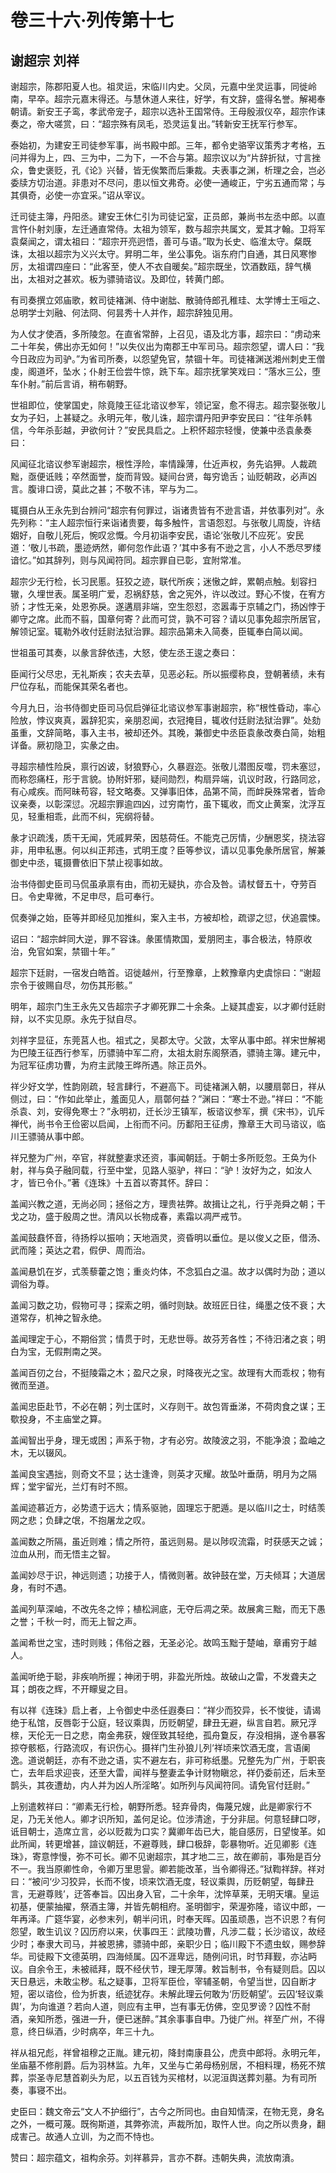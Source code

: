 # 卷三十六·列传第十七

## 谢超宗 刘祥

谢超宗，陈郡阳夏人也。祖灵运，宋临川内史。父凤，元嘉中坐灵运事，同徙岭南，早卒。超宗元嘉末得还。与慧休道人来往，好学，有文辞，盛得名誉。解褐奉朝请。新安王子鸾，孝武帝宠子，超宗以选补王国常侍。王母殷淑仪卒，超宗作诔奏之，帝大嗟赏，曰：“超宗殊有凤毛，恐灵运复出。”转新安王抚军行参军。

泰始初，为建安王司徒参军事，尚书殿中郎。三年，都令史骆宰议策秀才考格，五问并得为上，四、三为中，二为下，一不合与第。超宗议以为“片辞折狱，寸言挫众，鲁史褒贬，孔《论》兴替，皆无俟繁而后秉裁。夫表事之渊，析理之会，岂必委牍方切治道。非患对不尽问，患以恒文弗奇。必使一通峻正，宁劣五通而常；与其俱奇，必使一亦宜采。”诏从宰议。

迁司徒主簿，丹阳丞。建安王休仁引为司徒记室，正员郎，兼尚书左丞中郎。以直言忤仆射刘康，左迁通直常侍。太祖为领军，数与超宗共属文，爱其才翰。卫将军袁粲闻之，谓太祖曰：“超宗开亮迥悟，善可与语。”取为长史、临淮太守。粲既诛，太祖以超宗为义兴太守。昇明二年，坐公事免。诣东府门自通，其日风寒惨厉，太祖谓四座曰：“此客至，使人不衣自暖矣。”超宗既坐，饮酒数瓯，辞气横出，太祖对之甚欢。板为骠骑谘议。及即位，转黄门郎。

有司奏撰立郊庙歌，敕司徒褚渊、侍中谢朏、散骑侍郎孔稚珪、太学博士王咺之、总明学士刘融、何法冏、何昙秀十人并作，超宗辞独见用。

为人仗才使酒，多所陵忽。在直省常醉，上召见，语及北方事，超宗曰：“虏动来二十年矣，佛出亦无如何！”以失仪出为南郡王中军司马。超宗怨望，谓人曰：“我今日政应为司驴。”为省司所奏，以怨望免官，禁锢十年。司徒褚渊送湘州刺史王僧虔，阁道坏，坠水；仆射王俭尝牛惊，跣下车。超宗抚掌笑戏曰：“落水三公，堕车仆射。”前后言诮，稍布朝野。

世祖即位，使掌国史，除竟陵王征北谘议参军，领记室，愈不得志。超宗娶张敬儿女为子妇，上甚疑之。永明元年，敬儿诛，超宗谓丹阳尹李安民曰：“往年杀韩信，今年杀彭越，尹欲何计？”安民具启之。上积怀超宗轻慢，使兼中丞袁彖奏曰：

风闻征北谘议参军谢超宗，根性浮险，率情躁薄，仕近声权，务先谄狎。人裁疏黜，亟便诋贱；卒然面誉，旋而背毁。疑间台贤，每穷诡舌；讪贬朝政，必声凶言。腹诽口谤，莫此之甚；不敬不讳，罕与为二。

辄摄白从王永先到台辨问“超宗有何罪过，诣诸贵皆有不逊言语，并依事列对”。永先列称：“主人超宗恒行来诣诸贵要，每多触忤，言语怨怼。与张敬儿周旋，许结姻好，自敬儿死后，惋叹忿慨。今月初诣李安民，语论‘张敬儿不应死’。安民道：‘敬儿书疏，墨迹炳然，卿何忽作此语？’其中多有不逊之言，小人不悉尽罗缕谙忆。”如其辞列，则与风闻符同。超宗罪自已彰，宜附常准。

超宗少无行检，长习民慝。狂狡之迹，联代所疾；迷慠之衅，累朝点触。刬容扫辙，久埋世表。属圣明广爱，忍祸舒慈，舍之宪外，许以改过。野心不悛，在宥方骄；才性无亲，处恩弥戾。遂遘扇非端，空生怨怼，恣嚣毒于京辅之门，扬凶悖于卿守之席。此而不翦，国章何寄？此而可贷，孰不可容？请以见事免超宗所居官，解领记室。辄勒外收付廷尉法狱治罪。超宗品第未入简奏，臣辄奉白简以闻。

世祖虽可其奏，以彖言辞依违，大怒，使左丞王逡之奏曰：

臣闻行父尽忠，无礼斯疾；农夫去草，见恶必耘。所以振缨称良，登朝著绩，未有尸位存私，而能保其荣名者也。

今月九日，治书侍御史臣司马侃启弹征北谘议参军事谢超宗，称“根性昏动，率心险放，悖议爽真，嚣辞犯实，亲朋忍闻，衣冠掩目，辄收付廷尉法狱治罪”。处劾虽重，文辞简略，事入主书，被却还外。其晚，兼御史中丞臣袁彖改奏白简，始粗详备。厥初隐卫，实彖之由。

寻超宗植性险戾，禀行凶诐，豺狼野心，久暴遐迩。张敬儿潜图反噬，罚未塞愆，而称怨痛枉，形于言貌。协附奸邪，疑间勋烈，构扇异端，讥议时政，行路同忿，有心咸疾。而阿昧苟容，轻文略奏。又弹事旧体，品第不简，而衅戾殊常者，皆命议亲奏，以彰深愆。况超宗罪逾四凶，过穷南竹，虽下辄收，而文止黄案，沈浮互见，轻重相乖，此而不纠，宪纲将替。

彖才识疏浅，质干无闻，凭戚昇荣，因慈荷任。不能克己厉情，少酬恩奖，挠法容非，用申私惠。何以纠正邦违，式明王度？臣等参议，请以见事免彖所居官，解兼御史中丞，辄摄曹依旧下禁止视事如故。

治书侍御史臣司马侃虽承禀有由，而初无疑执，亦合及咎。请杖督五十，夺劳百日。令史卑微，不足申尽，启可奉行。

侃奏弹之始，臣等并即经见加推纠，案入主书，方被却检，疏谬之愆，伏追震悚。

诏曰：“超宗衅同大逆，罪不容诛。彖匿情欺国，爱朋罔主，事合极法，特原收治，免官如案，禁锢十年。”

超宗下廷尉，一宿发白皓首。诏徙越州，行至豫章，上敕豫章内史虞悰曰：“谢超宗令于彼赐自尽，勿伤其形骸。”

明年，超宗门生王永先又告超宗子才卿死罪二十余条。上疑其虚妄，以才卿付廷尉辩，以不实见原。永先于狱自尽。

刘祥字显征，东莞莒人也。祖式之，吴郡太守。父敳，太宰从事中郎。祥宋世解褐为巴陵王征西行参军，历骠骑中军二府，太祖太尉东阁祭酒，骠骑主簿。建元中，为冠军征虏功曹，为府主武陵王晔所遇。除正员外。

祥少好文学，性韵刚疏，轻言肆行，不避高下。司徒褚渊入朝，以腰扇鄣日，祥从侧过，曰：“作如此举止，羞面见人，扇鄣何益？”渊曰：“寒士不逊。”祥曰：“不能杀袁、刘，安得免寒士？”永明初，迁长沙王镇军，板谘议参军，撰《宋书》，讥斥禅代，尚书令王俭密以启闻，上衔而不问。历鄱阳王征虏，豫章王大司马谘议，临川王骠骑从事中郎。

祥兄整为广州，卒官，祥就整妻求还资，事闻朝廷。于朝士多所贬忽。王奂为仆射，祥与奂子融同载，行至中堂，见路人驱驴，祥曰：“驴！汝好为之，如汝人才，皆已令仆。”著《连珠》十五首以寄其怀。辞曰：

盖闻兴教之道，无尚必同；拯俗之方，理贵袪弊。故揖让之礼，行乎尧舜之朝；干戈之功，盛于殷周之世。清风以长物成春，素霜以凋严戒节。

盖闻鼓鼖怀音，待扬桴以振响；天地涵灵，资昏明以垂位。是以俊乂之臣，借汤、武而隆；英达之君，假伊、周而治。

盖闻悬饥在岁，式羡藜藿之饱；重炎灼体，不念狐白之温。故才以偶时为劭；道以调俗为尊。

盖闻习数之功，假物可寻；探索之明，循时则缺。故班匠日往，绳墨之伎不衰；大道常存，机神之智永绝。

盖闻理定于心，不期俗赏；情贯于时，无悲世辱。故芬芳各性；不待汨渚之哀；明白为宝，无假荆南之哭。

盖闻百仞之台，不挺陵霜之木；盈尺之泉，时降夜光之宝。故理有大而乖权；物有微而至道。

盖闻忠臣赴节，不必在朝；列士匡时，义存则干。故包胥垂涕，不荷肉食之谋；王歜投身，不主庙堂之算。

盖闻智出乎身，理无或困；声系于物，才有必穷。故陵波之羽，不能净浪；盈岫之木，无以辍风。

盖闻良宝遇拙，则奇文不显；达士逢谗，则英才灭耀。故坠叶垂荫，明月为之隔辉；堂宇留光，兰灯有时不照。

盖闻迹慕近方，必势遗于远大；情系驱驰，固理忘于肥遁。是以临川之士，时结羡网之悲；负肆之氓，不抱屠龙之叹。

盖闻数之所隔，虽近则难；情之所符，虽远则易。是以陟叹流霜，时获感天之诚；泣血从刑，而无悟主之智。

盖闻妙尽于识，神远则遗；功接于人，情微则著。故钟鼓在堂，万夫倾耳；大道居身，有时不遇。

盖闻列草深岫，不改先冬之悴；植松涧底，无夺后凋之荣。故展禽三黜，而无下愚之誉；千秋一时，而无上智之声。

盖闻希世之宝，违时则贱；伟俗之器，无圣必沦。故鸣玉黜于楚岫，章甫穷于越人。

盖闻听绝于聪，非疾响所握；神闭于明，非盈光所烛。故破山之雷，不发聋夫之耳；朗夜之辉，不开矇叟之目。

有以祥《连珠》启上者，上令御史中丞任遐奏曰：“祥少而狡异，长不悛徙，请谒绝于私馆，反唇彰于公庭，轻议乘舆，历贬朝望，肆丑无避，纵言自若。厥兄浮榇，天伦无一日之悲，南金弗获，嫂侄致其轻绝，孤舟敻反，存没相捐，遂令暴客掠夺骸柩，行路流叹，有识伤心。摄祥门生孙狼儿列‘祥顷来饮酒无度，言语阑逸。道说朝廷，亦有不逊之语，实不避左右，非可称纸墨。兄整先为广州，于职丧亡，去年启求迎丧，还至大雷，闻祥与整妻孟争计财物瞋忿，祥仍委前还，后未至鹊头，其夜遭劫，内人并为凶人所淫略’。如所列与风闻符同。请免官付廷尉。”

上别遣敕祥曰：“卿素无行检，朝野所悉。轻弃骨肉，侮蔑兄嫂，此是卿家行不足，乃无关他人。卿才识所知，盖何足论。位涉清途，于分非屈。何意轻肆口哕，诋目朝士，造席立言，必以贬裁为口实？冀卿年齿已大，能自感厉，日望悛革。如此所闻，转更增甚，諠议朝廷，不避尊贱，肆口极辞，彰暴物听。近见卿影《连珠》，寄意悖慢，弥不可长。卿不见谢超宗，其才地二三，故在卿前，事殆是百分不一。我当原卿性命，令卿万里思諐。卿若能改革，当令卿得还。”狱鞫祥辞。祥对曰：“被问‘少习狡异，长而不悛，顷来饮酒无度，轻议乘舆，历贬朝望，每肆丑言，无避尊贱’，迂答奉旨。囚出身入官，二十余年，沈悴草莱，无明天壤。皇运初基，便蒙抽擢，祭酒主簿，并皆先朝相府。圣明御宇，荣渥弥隆，谘议中郎，一年再泽。广筵华宴，必参末列，朝半问讯，时奉天晖。囚虽顽愚，岂不识恩？有何怨望，敢生讥议？囚历府以来，伏事四王：武陵功曹，凡涉二载；长沙谘议，故经少时；奉隶大司马，并被恩拂，骠骑中郎，亲职少日；临川殿下不遗虫蚁，赐参辞华。司徒殿下文德英明，四海倾属。囚不涯卑远，随例问讯，时节拜觐，亦沾眄议。自余令王，未被祗拜，既不经伏节，理无厚薄。敕旨制书，令有疑则启。囚以天日悬远，未敢尘秽。私之疑事，卫将军臣俭，宰辅圣朝，令望当世，囚自断才短，密以谘俭，俭为折衷，纸迹犹存。未解此理云何敢为‘历贬朝望’。云囚‘轻议乘舆’，为向谁道？若向人道，则应有主甲，岂有事无仿佛，空见罗谤？囚性不耐酒，亲知所悉，强进一升，便已迷醉。”其余事事自申。乃徙广州。祥至广州，不得意，终日纵酒，少时病卒，年三十九。

祥从祖兄彪，祥曾祖穆之正胤。建元初，降封南康县公，虎贲中郎将。永明元年，坐庙墓不修削爵。后为羽林监。九年，又坐与亡弟母杨别居，不相料理，杨死不殡葬，崇圣寺尼慧首剃头为尼，以五百钱为买棺材，以泥洹舆送葬刘墓。为有司所奏，事寝不出。

史臣曰：魏文帝云“文人不护细行”，古今之所同也。由自知情深，在物无竞，身名之外，一概可蔑。既徇斯道，其弊弥流，声裁所加，取忤人世。向之所以贵身，翻成害己。故通人立训，为之而不恃也。

赞曰：超宗蕴文，祖构余芬。刘祥慕异，言亦不群。违朝失典，流放南濆。
